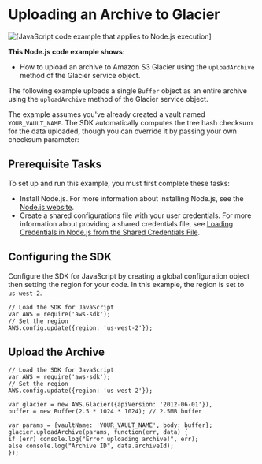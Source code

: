# Uploading an Archive to Glacier<a name="glacier-example-uploadrchive"></a>

![\[JavaScript code example that applies to Node.js execution\]](http://docs.aws.amazon.com/sdk-for-javascript/v2/developer-guide/images/nodeicon.png)

**This Node\.js code example shows:**
+ How to upload an archive to Amazon S3 Glacier using the `uploadArchive` method of the Glacier service object\.

The following example uploads a single `Buffer` object as an entire archive using the `uploadArchive` method of the Glacier service object\.

The example assumes you've already created a vault named `YOUR_VAULT_NAME`\. The SDK automatically computes the tree hash checksum for the data uploaded, though you can override it by passing your own checksum parameter:

## Prerequisite Tasks<a name="glacier-example-uploadrchive-prerequisites"></a>

To set up and run this example, you must first complete these tasks:
+ Install Node\.js\. For more information about installing Node\.js, see the [Node\.js website](https://nodejs.org)\.
+ Create a shared configurations file with your user credentials\. For more information about providing a shared credentials file, see [Loading Credentials in Node\.js from the Shared Credentials File](loading-node-credentials-shared.md)\.

## Configuring the SDK<a name="glacier-example-uploadrchive-configure-sdk"></a>

Configure the SDK for JavaScript by creating a global configuration object then setting the region for your code\. In this example, the region is set to `us-west-2`\.

```
// Load the SDK for JavaScript
var AWS = require('aws-sdk');
// Set the region 
AWS.config.update({region: 'us-west-2'});
```

## Upload the Archive<a name="glacier-example-uploadrchive-code"></a>

```
// Load the SDK for JavaScript
var AWS = require('aws-sdk');
// Set the region 
AWS.config.update({region: 'us-west-2'});
            
var glacier = new AWS.Glacier({apiVersion: '2012-06-01'}),
buffer = new Buffer(2.5 * 1024 * 1024); // 2.5MB buffer

var params = {vaultName: 'YOUR_VAULT_NAME', body: buffer};
glacier.uploadArchive(params, function(err, data) {
if (err) console.log("Error uploading archive!", err);
else console.log("Archive ID", data.archiveId);
});
```
